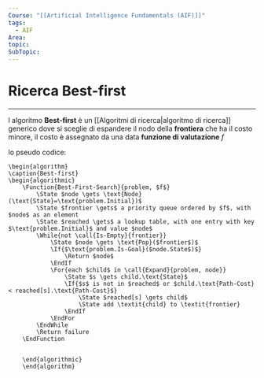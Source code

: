 ```yaml
---
Course: "[[Artificial Intelligence Fundamentals (AIF)]]"
tags:
  - AIF
Area: 
topic: 
SubTopic:
---
```


# Ricerca Best-first
---
l algoritmo **Best-first** è un [[Algoritmi di ricerca|algoritmo di ricerca]] generico dove si sceglie di espandere il nodo della **frontiera** che ha il costo minore, il costo è assegnato da una data **funzione di valutazione** $f$

lo pseudo codice:
```pseudo
\begin{algorithm}
\caption{Best-first}
\begin{algorithmic}
	\Function{Best-First-Search}{problem, $f$} 
	    \State $node \gets \text{Node}(\text{State}=\text{problem.Initial})$
	    \State $frontier \gets$ a priority queue ordered by $f$, with $node$ as an element
	    \State $reached \gets$ a lookup table, with one entry with key $\text{problem.Initial}$ and value $node$
	    \While{not \call{Is-Empty}{frontier}}
	        \State $node \gets \text{Pop}($frontier$)$
	        \If{$\text{problem.Is-Goal}($node.State$)$} 
	            \Return $node$
	        \EndIf
	        \For{each $child$ in \call{Expand}{problem, node}}
	            \State $s \gets child.\text{State}$
	            \If{$s$ is not in $reached$ or $child.\text{Path-Cost} < reached[s].\text{Path-Cost}$}
	                \State $reached[s] \gets child$
	                \State add \textit{child} to \textit{frontier}
	            \EndIf
	        \EndFor
	    \EndWhile
	    \Return failure
	\EndFunction


	\end{algorithmic}
	\end{algorithm}
```